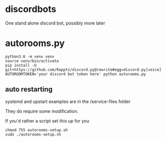 # discordbots
One stand alone discord bot, possibly more later

# autorooms.py

```
python3.6 -m venv venv
source venv/bin/activate
pip install -U git+https://github.com/Rapptz/discord.py@rewrite#egg=discord.py[voice]
AUTOROOMTOKEN='your discord bot token here' python autorooms.py
```

## auto restarting

systemd and upstart examples are in the /service-files folder

They do require some modification.

If you'd rather a script set this up for you

```
chmod 755 autorooms-setup.sh
sudo ./autorooms-setup.sh
```
